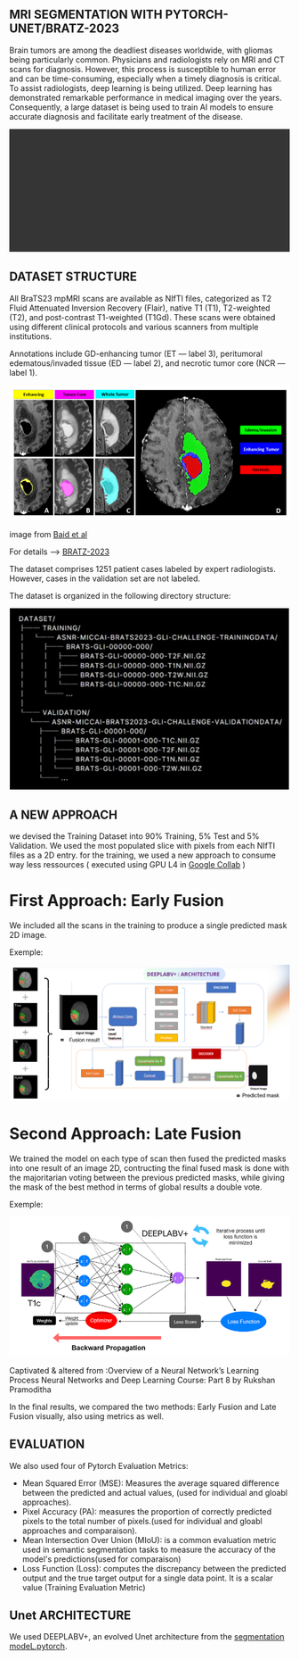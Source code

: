 ## MRI SEGMENTATION WITH PYTORCH-UNET/BRATZ-2023
Brain tumors are among the deadliest diseases worldwide, with gliomas being particularly common. Physicians and radiologists rely on MRI and CT scans for diagnosis. However, this process is susceptible to human error and can be time-consuming, especially when a timely diagnosis is critical. To assist radiologists, deep learning is being utilized. Deep learning has demonstrated remarkable performance in medical imaging over the years. Consequently, a large dataset is being used to train AI models to ensure accurate diagnosis and facilitate early treatment of the disease.


![Example Image](https://github.com/Madovah/IRM-segemntation-with-BRATZ2023-2D/blob/master/IRM.gif)

## DATASET STRUCTURE

All BraTS23 mpMRI scans are available as NIfTI files, categorized as T2 Fluid Attenuated Inversion Recovery (Flair), native T1 (T1), T2-weighted (T2), and post-contrast T1-weighted (T1Gd). These scans were obtained using different clinical protocols and various scanners from multiple institutions.

Annotations include GD-enhancing tumor (ET — label 3), peritumoral edematous/invaded tissue (ED — label 2), and necrotic tumor core (NCR — label 1). 


![Example Image](https://github.com/Madovah/IRM-segemntation-with-BRATZ2023-2D/blob/master/IRM2.png)

image from [Baid et al](https://arxiv.org/pdf/2107.02314v1)

For details --> [BRATZ-2023](https://www.synapse.org/#!Synapse:syn51156910/wiki/622351)

The dataset comprises 1251 patient cases labeled by expert radiologists. However, cases in the validation set are not labeled.

The dataset is organized in the following directory structure:

![Example Image](https://github.com/Madovah/IRM-segemntation-with-BRATZ2023-2D/blob/master/DATASET_Structure.jpg)

## A NEW APPROACH
we devised the Training Dataset into 90% Training, 5% Test and 5% Validation. We used the most populated slice with pixels from each NIfTI files as a 2D entry. for the training, we used a new approach to consume way less ressources ( executed using GPU L4 in [Google Collab](https://colab.google) )

# First Approach: Early Fusion
We included all the scans in the training to produce a single predicted mask 2D image.

Exemple:

![Example Image](https://github.com/Madovah/IRM-segemntation-with-BRATZ2023-2D/blob/master/Deeplabv%2B.png)

# Second Approach: Late Fusion
We trained the model on each type of scan then fused the predicted masks into one result of an image 2D, contructing the final fused mask is done with the majoritarian voting between the previous predicted masks, while giving the mask of the best method in terms of global results a double vote.

Exemple: 

![Example Image](https://github.com/Madovah/IRM-segemntation-with-BRATZ2023-2D/blob/master/ex_t1c.png)

Captivated & altered from :Overview of a Neural Network’s Learning Process Neural Networks and Deep Learning Course: Part 8 by Rukshan Pramoditha

In the final results, we compared the two methods: Early Fusion and Late Fusion visually, also using metrics as well.

## EVALUATION

We also used four of Pytorch Evaluation Metrics: 
- Mean Squared Error (MSE): Measures the average squared difference between the predicted and actual values, (used for individual and gloabl approaches).
- Pixel Accuracy (PA):  measures the proportion of correctly predicted pixels to the total number of pixels.(used for individual and gloabl approaches and comparaison).
- Mean Intersection Over Union (MIoU): is a common evaluation metric used in semantic segmentation tasks to measure the accuracy of the model's predictions(used for comparaison)
- Loss Function (Loss): computes the discrepancy between the predicted output and the true target output for a single data point. It is a scalar value (Training Evaluation Metric)

## Unet ARCHITECTURE  

We used DEEPLABV+, an evolved Unet architecture from the [segmentation modeL.pytorch](https://github.com/qubvel/segmentation_models.pytorch).

